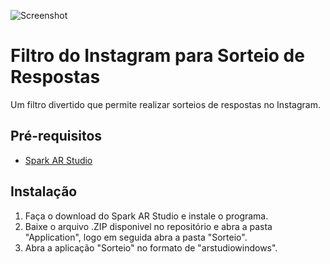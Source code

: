 ![Screenshot](Projeto.png)

# Filtro do Instagram para Sorteio de Respostas

Um filtro divertido que permite realizar sorteios de respostas no Instagram.

## Pré-requisitos

- [Spark AR Studio](https://spark.meta.com/download/)

## Instalação

1. Faça o download do Spark AR Studio e instale o programa.
2. Baixe o arquivo .ZIP disponivel no repositório e abra a pasta "Application", logo em seguida abra a pasta "Sorteio".
3. Abra a aplicação "Sorteio" no formato de "arstudiowindows".
